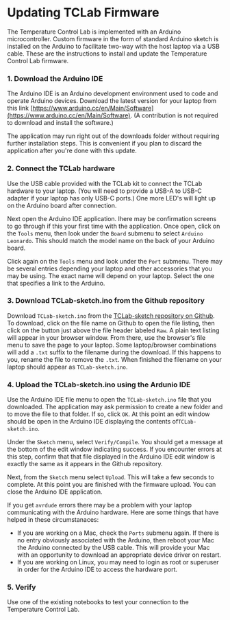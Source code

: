 # Updating TCLab Firmware

The Temperature Control Lab is implemented with an Arduino microcontroller. Custom firmware in the form of standard Arduino sketch is installed on the Arduino to facilitate two-way with the host laptop via a USB cable. These are the instructions to  install and update the Temperature Control Lab firmware.

### 1. Download the Arduino IDE

The Arduino IDE is an Arduino development environment used to code and operate Arduino devices. Download the latest version for your laptop from this link [https://www.arduino.cc/en/Main/Software](https://www.arduino.cc/en/Main/Software). (A contribution is not required to download and install the software.)

The application may run right out of the downloads folder without requiring further installation steps. This is convenient if you plan to discard the application after you're done with this update.

### 2. Connect the TCLab hardware

Use the USB cable provided with the TCLab kit to connect the TCLab hardware to your laptop. (You will need to provide a USB-A to USB-C adapter if your laptop has only USB-C ports.) One more LED's will light up on the Arduino board after connection.

Next open the Arduino IDE application. Ihere may be confirmation screens to go through if this your first time with the application. Once open, click on the `Tools` menu, then look under the `Board` submenu to select `Arduino Leonardo`. This should match the model name on the back of your Arduino board.

Click again on the `Tools` menu and look under the `Port` submenu. There may be several entries depending your laptop and other accessories that you may be using. The exact name will depend on your laptop. Select the one that specifies a link to the Arduino. 

### 3. Download TCLab-sketch.ino from the Github repository

Download `TCLab-sketch.ino` from the [TCLab-sketch repository on Github](https://github.com/jckantor/TCLab-sketch/tree/master/TCLab-sketch). To download, click on the file name on Github to open the file listing, then click on the button just above the file header labeled `Raw`. A plain text listing will appear in your browser window. From there, use the browser's file menu to save the page to your laptop. Some laptop/browser combinations will add a `.txt` suffix to the filename during the download. If this happens to you, rename the file to remove the `.txt`.  When finished the filename on your laptop should appear as `TCLab-sketch.ino`.

### 4. Upload the TCLab-sketch.ino using the Ardunio IDE

Use the Arduino IDE file menu to open the `TCLab-sketch.ino` file that you downloaded. The application may ask permission to create a new folder and to move the file to that folder. If so, click `OK`. At this point an edit window should be open in the Arduino IDE displaying the contents of`TCLab-sketch.ino`. 

Under the `Sketch` menu, select `Verify/Compile`. You should  get a message at the bottom of the edit window indicating success. If you encounter errors at this step, confirm that that file displayed in the Arduino IDE edit window is exactly the same as it appears in the Github repository.

Next, from the `Sketch` menu select `Upload`.  This will take a few seconds to complete. At this point you are finished with the firmware upload. You can close the Arduino IDE application. 

If you get `avrdude` errors there may be a problem with your laptop communicating with the Arduino hardware. Here are some things that have helped in these circumstanaces:

* If you are working on a Mac, check the `Ports` submenu again. If there is no entry obviously associated with the Arduino, then reboot your Mac the Arduino connected by the USB cable. This will provide your Mac with an opportunity to download an appropriate device driver on restart.
* If you are working on Linux, you may need to login as root or superuser in order for the Arduino IDE to access the hardware port.

### 5. Verify

Use one of the existing notebooks to test your connection to the Temperature Control Lab. 

